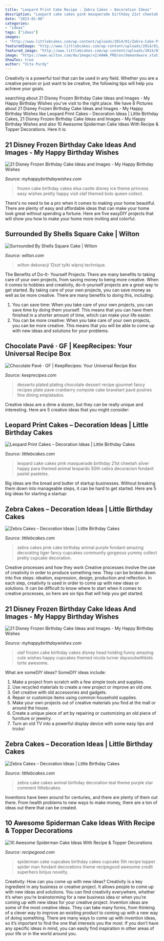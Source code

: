 ```yaml
---
title: "Leopard Print Cake Recipe : Zebra Cakes – Decoration Ideas"
description: "Leopard cake cakes pink masquerade birthday 21st cheetah silver happy para themed animal leopardo 50th cebra decoracion fondant pastel pasteles"
date: "2023-01-08"
categories:
- "ideas"
tags: ["ideas"]
images:
- "http://www.littlebcakes.com/wp-content/uploads/2014/01/Zebra-Cake-Pictures.jpg"
featuredImage: "http://www.littlebcakes.com/wp-content/uploads/2014/01/Zebra-Cake-Pictures.jpg"
featured_image: "http://www.littlebcakes.com/wp-content/uploads/2014/01/Zebra-Cakes.jpg"
image: "https://www.wilton.com/dw/image/v2/AAWA_PRD/on/demandware.static/-/Sites-wilton-project-master/default/dwfc7ec0db/images/project/WLPROJ-7669/SqShlVioCkWe4512.jpg?sw=800&amp;sh=800"
ShowToc: true
author: "Vita Purdy"
---
```



Creativity is a powerful tool that can be used in any field. Whether you are a creative person or just want to be creative, the following tips will help you achieve your goals.

	

		
searching about 21 Disney Frozen Birthday Cake Ideas and Images - My Happy Birthday Wishes you've visit to the right place. We have 8 Pictures about 21 Disney Frozen Birthday Cake Ideas and Images - My Happy Birthday Wishes like Leopard Print Cakes – Decoration Ideas | Little Birthday Cakes, 21 Disney Frozen Birthday Cake Ideas and Images - My Happy Birthday Wishes and also 10 Awesome Spiderman Cake Ideas With Recipe &amp; Topper Decorations. Here it is:
		
    
## 21 Disney Frozen Birthday Cake Ideas And Images - My Happy Birthday Wishes

<img loading=lazy src="https://www.myhappybirthdaywishes.com/wp-content/uploads/2016/01/queen-elsa-castle-frozen-birthday-cake.jpg" onerror="this.onerror=null;this.src='https://tse2.mm.bing.net/th?id=OIP.ud0AGckLYQan8-1ln0A8AgHaLD&amp;pid=15.1';" alt="21 Disney Frozen Birthday Cake Ideas and Images - My Happy Birthday Wishes">

_Source: myhappybirthdaywishes.com_

>frozen cake birthday cakes elsa castle disney ice theme princess easy wishes pretty happy visit olaf themed bolo queen collect. 

	

There's no need to be a pro when it comes to making your home beautiful. There are plenty of easy and affordable ideas that can make your home look great without spending a fortune. Here are five easyDIY projects that will show you how to make your home more inviting and colorful.

    
## Surrounded By Shells Square Cake | Wilton

<img loading=lazy src="https://www.wilton.com/dw/image/v2/AAWA_PRD/on/demandware.static/-/Sites-wilton-project-master/default/dwfc7ec0db/images/project/WLPROJ-7669/SqShlVioCkWe4512.jpg?sw=800&amp;sh=800" onerror="this.onerror=null;this.src='https://tse3.mm.bing.net/th?id=OIP.dyfcuTiSxZwkLYkAnh9f0QHaHa&amp;pid=15.1';" alt="Surrounded By Shells Square Cake | Wilton">

_Source: wilton.com_

>wilton dekoracji 12szt tylki wlproj technique. 

	

The Benefits of Do-It- Yourself Projects: There are many benefits to taking care of your own projects, from saving money to being more creative.
When it comes to hobbies and creativity, do-it-yourself projects are a great way to get started. By taking care of your own projects, you can save money as well as be more creative. There are many benefits to doing this, including: 
1. You can save time: When you take care of your own projects, you can save time by doing them yourself. This means that you can have them finished in a shorter amount of time, which can make your life easier. 
2. You can be more creative: When you take care of your own projects, you can be more creative. This means that you will be able to come up with new ideas and solutions for your problems. 

    
## Chocolate Pavé · GF | KeepRecipes: Your Universal Recipe Box

<img loading=lazy src="https://keeprecipes.com/sites/keeprecipes/files/imagecache/recipe_large/251.jpg" onerror="this.onerror=null;this.src='https://tse3.mm.bing.net/th?id=OIP.-Z_HwRSJYt1T0Zzu3ZkwDwHaLH&amp;pid=15.1';" alt="Chocolate Pavé · GF | KeepRecipes: Your Universal Recipe Box">

_Source: keeprecipes.com_

>desserts plated plating chocolate dessert recipe gourmet fancy recipes plate pave cranberry compote cake bravetart pavé postres fine dining emplatados. 

	

Creative ideas are a dime a dozen, but they can be really unique and interesting. Here are 5 creative ideas that you might consider: 

    
## Leopard Print Cakes – Decoration Ideas | Little Birthday Cakes

<img loading=lazy src="http://www.littlebcakes.com/wp-content/uploads/2014/02/Leopard-Print-Cake.jpg" onerror="this.onerror=null;this.src='https://tse3.mm.bing.net/th?id=OIP.EYDJVPYax0dlEU5Jd2BUJgHaJh&amp;pid=15.1';" alt="Leopard Print Cakes – Decoration Ideas | Little Birthday Cakes">

_Source: littlebcakes.com_

>leopard cake cakes pink masquerade birthday 21st cheetah silver happy para themed animal leopardo 50th cebra decoracion fondant pastel pasteles. 

	

Big ideas are the bread and butter of startup businesses. Without breaking them down into manageable steps, it can be hard to get started. Here are 5 big ideas for starting a startup: 

    
## Zebra Cakes – Decoration Ideas | Little Birthday Cakes

<img loading=lazy src="http://www.littlebcakes.com/wp-content/uploads/2014/01/Zebra-Cakes.jpg" onerror="this.onerror=null;this.src='https://tse1.mm.bing.net/th?id=OIP.bOYdTlPswoIp9XAWekhw8AHaLm&amp;pid=15.1';" alt="Zebra Cakes – Decoration Ideas | Little Birthday Cakes">

_Source: littlebcakes.com_

>zebra cakes pink cake birthday animal purple fondant amazing decorating tiger fancy cupcakes community gorgeous yummy collect pretty cupcake decoration. 

	

Creative processes and how they work
Creative processes involve the use of creativity in order to produce something new. They can be broken down into five steps: ideation, expression, design, production and reflection. In each step, creativity is used in order to come up with new ideas or solutions. It can be difficult to know where to start when it comes to creative processes, so here are six tips that will help you get started.

    
## 21 Disney Frozen Birthday Cake Ideas And Images - My Happy Birthday Wishes

<img loading=lazy src="https://www.myhappybirthdaywishes.com/wp-content/uploads/2016/01/olaf-holding-his-head-frozen-birthday-cake.jpg" onerror="this.onerror=null;this.src='https://tse4.mm.bing.net/th?id=OIP.e_fKp2thI0Tkd3WTzdHtrwHaLI&amp;pid=15.1';" alt="21 Disney Frozen Birthday Cake Ideas and Images - My Happy Birthday Wishes">

_Source: myhappybirthdaywishes.com_

>olaf frozen cake birthday cakes disney head holding funny amazing cute wishes happy cupcakes themed nicola turner daysoutwithkids torte awesome. 

	

What are someDIY ideas?
SomeDIY ideas include:
1. Make a project from scratch with a few simple tools and supplies. 
2. Use recycled materials to create a new project or improve an old one. 
3. Get creative with old accessories and gadgets. 
4. Repair or customize items using common household supplies. 
5. Make your own projects out of creative materials you find at the mall or around the house. 
6. Create a unique piece of art by repairing or customizing an old piece of furniture or jewelry. 
7. Turn an old TV into a powerful display device with some easy tips and tricks!

    
## Zebra Cakes – Decoration Ideas | Little Birthday Cakes

<img loading=lazy src="http://www.littlebcakes.com/wp-content/uploads/2014/01/Zebra-Cake-Pictures.jpg" onerror="this.onerror=null;this.src='https://tse2.mm.bing.net/th?id=OIP.Amx5WXNzzEtwMSk6dkhg8AHaJ4&amp;pid=15.1';" alt="Zebra Cakes – Decoration Ideas | Little Birthday Cakes">

_Source: littlebcakes.com_

>zebra cake cakes animal birthday decoration teal theme purple star comment littlebcakes. 

	

Inventions have been around for centuries, and there are plenty of them out there. From health problems to new ways to make money, there are a ton of ideas out there that can be created.

    
## 10 Awesome Spiderman Cake Ideas With Recipe &amp; Topper Decorations

<img loading=lazy src="https://i1.wp.com/recipegood.com/wp-content/uploads/2015/04/cupcake-spiderman-cake.jpg?resize=236%2C355" onerror="this.onerror=null;this.src='https://tse3.mm.bing.net/th?id=OIP.R7VVYTiChyC-IxNBl184UQAAAA&amp;pid=15.1';" alt="10 Awesome Spiderman Cake Ideas With Recipe &amp; Topper Decorations">

_Source: recipegood.com_

>spiderman cake cupcakes birthday cakes cupcake 5th recipe topper spider man fondant decorations theme recipegood awesome credit superhero birijus novelty. 

	

Creativity: How can you come up with new ideas?
Creativity is a key ingredient in any business or creative project. It allows people to come up with new ideas and solutions. You can find creativity everywhere, whether it’s when you’re brainstorming for a new business idea or when you’re coming up with new ideas for your creative project.
Invention ideas are some of the most creative ideas. They can take many forms, from thinking of a clever way to improve an existing product to coming up with a new way of doing something. There are many ways to come up with invention ideas, so it’s important to find the one that interests you the most. If you don’t have any specific ideas in mind, you can easily find inspiration in other areas of your life or in the world around you.

